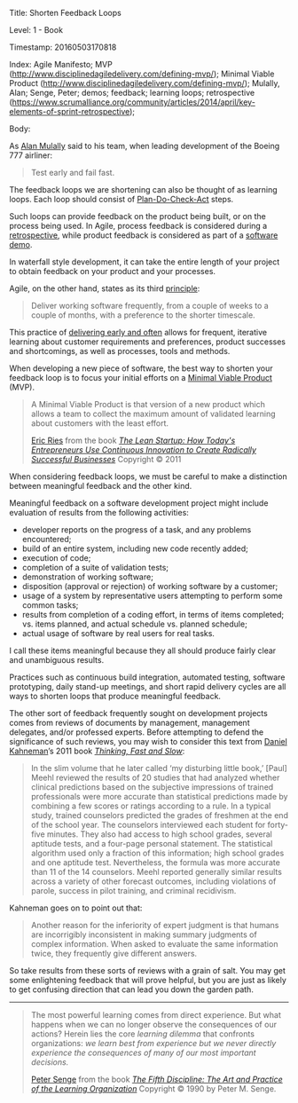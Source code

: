 Title:  Shorten Feedback Loops

Level:  1 - Book

Timestamp: 20160503170818

Index:  Agile Manifesto; MVP (http://www.disciplinedagiledelivery.com/defining-mvp/); Minimal Viable Product (http://www.disciplinedagiledelivery.com/defining-mvp/); Mulally, Alan; Senge, Peter; demos; feedback; learning loops; retrospective (https://www.scrumalliance.org/community/articles/2014/april/key-elements-of-sprint-retrospective); 

Body:

As <a href="https://en.wikipedia.org/wiki/Alan_Mulally" class="reflink" target="ref">Alan Mulally</a> said to his team, when leading development of the Boeing 777 airliner:

> Test early and fail fast.

The feedback loops we are shortening can also be thought of as learning loops. Each loop should consist of [Plan-Do-Check-Act][pdca] steps.

Such loops can provide feedback on the product being built, or on the process being used. In Agile, process feedback is considered during a <a href="https://www.scrumalliance.org/community/articles/2014/april/key-elements-of-sprint-retrospective" class="reflink" target="ref">retrospective</a>, while product feedback is considered as part of a <a href="http://agileforall.com/how-to-give-a-great-sprint-demo/" class="reflink" target="ref">software demo</a>.

In waterfall style development, it can take the entire length of your project to obtain feedback on your product and your processes.

Agile, on the other hand, states as its third [principle][beck-et-al-2001-p]:

> Deliver working software frequently, from a couple of weeks to a couple of months, with a preference to the shorter timescale.

This practice of [delivering early and often][deliver] allows for frequent, iterative learning about customer requirements and preferences, product successes and shortcomings, as well as processes, tools and methods.

When developing a new piece of software, the best way to shorten your feedback loop is to focus your initial efforts on a <a href="http://www.disciplinedagiledelivery.com/defining-mvp/" class="reflink" target="ref">Minimal Viable Product</a> (MVP). 

<blockquote>
<p>
A Minimal Viable Product is that version of a new product which allows a team to collect the maximum amount of validated learning about customers with the least effort.</p>

<p class="bq-footer">
<a href="http://en.wikipedia.org/wiki/Eric_Ries">Eric Ries</a> from the book <cite><a href="bibliography.html#ries-2011">The Lean Startup: How Today's Entrepreneurs Use Continuous Innovation to Create Radically Successful Businesses</a></cite> Copyright &copy; 2011
</p>
</blockquote>

When considering feedback loops, we must be careful to make a distinction between meaningful feedback and the other kind.

Meaningful feedback on a software development project might include evaluation of results from the following activities:

* developer reports on the progress of a task, and any problems encountered;
* build of an entire system, including new code recently added;
* execution of code;
* completion of a suite of validation tests;
* demonstration of working software;
* disposition (approval or rejection) of working software by a customer;
* usage of a system by representative users attempting to perform some common tasks;
* results from completion of a coding effort, in terms of items completed; vs. items planned, and actual schedule vs. planned schedule;
* actual usage of software by real users for real tasks.

I call these items meaningful because they all should produce fairly clear and unambiguous results.

Practices such as continuous build integration, automated testing, software prototyping, daily stand-up meetings, and short rapid delivery cycles are all ways to shorten loops that produce meaningful feedback.

The other sort of feedback frequently sought on development projects comes from reviews of documents by management, management delegates, and/or professed experts. Before attempting to defend the significance of such reviews, you may wish to consider this text from <a href="http://en.wikipedia.org/wiki/Daniel_Kahneman" class="reflink" target="ref">Daniel Kahneman</a>&#8217;s 2011 book <cite><a href="bibliography.html#kahneman-2011">Thinking, Fast and Slow</a></cite>:

> In the slim volume that he later called &#8216;my disturbing little book,&#8217; [Paul] Meehl reviewed the results of 20 studies that had analyzed whether clinical predictions based on the subjective impressions of trained professionals were more accurate than statistical predictions made by combining a few scores or ratings according to a rule. In a typical study, trained counselors predicted the grades of freshmen at the end of the school year. The counselors interviewed each student for forty-five minutes. They also had access to high school grades, several aptitude tests, and a four-page personal statement. The statistical algorithm used only a fraction of this information; high school grades and one aptitude test. Nevertheless, the formula was more accurate than 11 of the 14 counselors. Meehl reported generally similar results across a variety of other forecast outcomes, including violations of parole, success in pilot training, and criminal recidivism.

Kahneman goes on to point out that:

> Another reason for the inferiority of expert judgment is that humans are incorrigibly inconsistent in making summary judgments of complex information. When asked to evaluate the same information twice, they frequently give different answers.

So take results from these sorts of reviews with a grain of salt. You may get some enlightening feedback that will prove helpful, but you are just as likely to get confusing direction that can lead you down the garden path. 

----

<blockquote>
<p>
The most powerful learning comes from direct experience. But what happens when we can no longer observe the consequences of our actions? Herein lies the core <em>learning dilemma</em> that confronts organizations:<em> we learn best from experience but we never directly experience the consequences of many of our most important decisions.</em> </p>

<p class="bq-footer">
<a href="http://en.wikipedia.org/wiki/Peter_Senge" class="reflink" target="ref">Peter Senge</a> from the book <cite><a href="bibliography.html#senge-1990">The Fifth Discipline: The Art and Practice of the Learning Organization</a></cite> Copyright &copy; 1990 by Peter M. Senge.
</p>
</blockquote>



[beck-et-al-2001-p]: bibliography.html#beck-et-al-2001-p
[deliver]: deliver-early-and-often.html
[pdca]: plan-do-check-act.html
